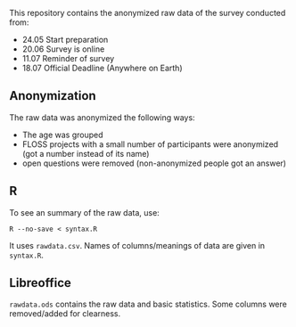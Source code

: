 This repository contains the anonymized raw data
of the survey conducted from:

- 24.05 Start preparation
- 20.06 Survey is online
- 11.07 Reminder of survey
- 18.07 Official Deadline
        (Anywhere on Earth)


## Anonymization ##

The raw data was anonymized the following ways:

- The age was grouped
- FLOSS projects with a small number of participants
  were anonymized (got a number instead of its name)
- open questions were removed
  (non-anonymized people got an answer)


## R ##

To see an summary of the raw data, use:

	R --no-save < syntax.R

It uses `rawdata.csv`.
Names of columns/meanings of data are given in `syntax.R`.

## Libreoffice ##

`rawdata.ods` contains the raw data and basic statistics.
Some columns were removed/added for clearness.
